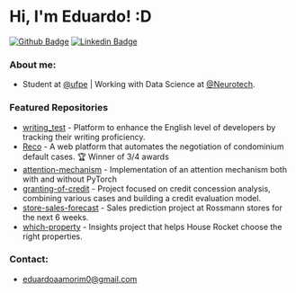 # Hi, I'm Eduardo! :D

[![Github Badge](https://img.shields.io/badge/-Github-000?style=flat-square&logo=Github&logoColor=white&link=https://github.com/Edu-p)](https://github.com/Edu-p)
[![Linkedin Badge](https://img.shields.io/badge/-LinkedIn-blue?style=flat-square&logo=Linkedin&logoColor=white)](https://www.linkedin.com/in/eduardo-amorim-5b332a1a4/)

### About me:
- Student at [@ufpe](http://www.ufpe.br) | Working with Data Science at [@Neurotech](https://www.neurotech.com.br).

### Featured Repositories
- [writing_test](https://github.com/Edu-p/writing-test) - Platform to enhance the English level of developers by tracking their writing proficiency.
- [Reco](https://github.com/Edu-p/Reco) - A web platform that automates the negotiation of condominium default cases. 🏆 Winner of 3/4 awards
- [attention-mechanism](https://github.com/Edu-p/attention-mechanism) - Implementation of an attention mechanism both with and without PyTorch
- [granting-of-credit](https://github.com/Edu-p/granting-of-credit) - Project focused on credit concession analysis, combining various cases and building a credit evaluation model.
- [store-sales-forecast](https://github.com/Edu-p/store-sales-forecast) - Sales prediction project at Rossmann stores for the next 6 weeks.
- [which-property](https://github.com/Edu-p/WhichProperty) - Insights project that helps House Rocket choose the right properties.
    

### Contact:
- eduardoaamorim0@gmail.com
